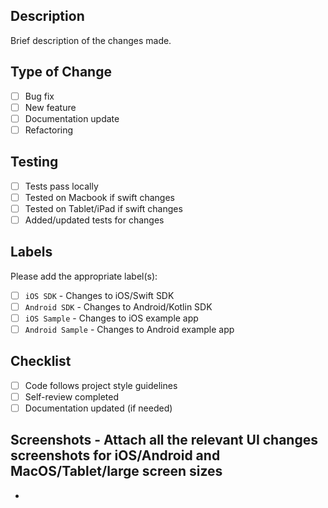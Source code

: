 ## Description
Brief description of the changes made.

## Type of Change
- [ ] Bug fix
- [ ] New feature
- [ ] Documentation update
- [ ] Refactoring

## Testing
- [ ] Tests pass locally
- [ ] Tested on Macbook if swift changes
- [ ] Tested on Tablet/iPad if swift changes
- [ ] Added/updated tests for changes

## Labels
Please add the appropriate label(s):
- [ ] `iOS SDK` - Changes to iOS/Swift SDK
- [ ] `Android SDK` - Changes to Android/Kotlin SDK
- [ ] `iOS Sample` - Changes to iOS example app
- [ ] `Android Sample` - Changes to Android example app

## Checklist
- [ ] Code follows project style guidelines
- [ ] Self-review completed
- [ ] Documentation updated (if needed)

## Screenshots - Attach all the relevant UI changes screenshots for iOS/Android and MacOS/Tablet/large screen sizes
- 
